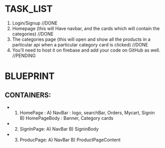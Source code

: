 
# TASK_LIST
1. Login/Signup    //DONE
2. Homepage (this will Have navbar, and the cards which will contain the categories)        //DONE
3. The categories page (this will open and show all the products in a particular api when a particular category card is clicked)   //DONE
4. You’ll need to host it on firebase and add your code on GitHub as well.  //PENDING

# BLUEPRINT
## CONTAINERS:
- 1. HomePage : 
       A) NavBar : logo, searchBar, Orders, Mycart, Signin    
       B) HomePageBody : Banner, Category cards

- 2. SignInPage:
       A) NavBar
       B) SigninBody

- 3. ProducPage:
       A) NavBar
       B) ProductPageContent


